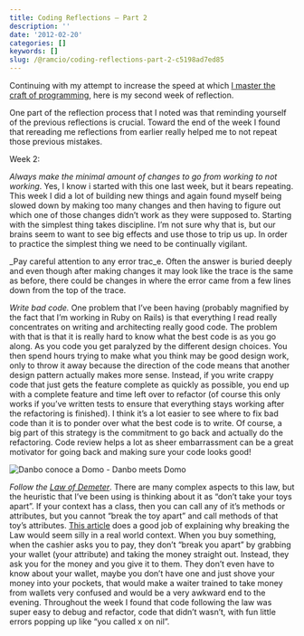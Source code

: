 ```yaml
---
title: Coding Reflections — Part 2
description: ''
date: '2012-02-20'
categories: []
keywords: []
slug: /@ramcio/coding-reflections-part-2-c5198ad7ed85
---
```


Continuing with my attempt to increase the speed at which [I master the craft of programming](http://andremalan.net/blog/2012/02/11/coding-reflections-part-1/ "Coding Reflections – Part 1"), here is my second week of reflection.

One part of the reflection process that I noted was that reminding yourself of the previous reflections is crucial. Toward the end of the week I found that rereading me reflections from earlier really helped me to not repeat those previous mistakes.

Week 2:

_Always make the minimal amount of changes to go from working to not working_. Yes, I know i started with this one last week, but it bears repeating. This week I did a lot of building new things and again found myself being slowed down by making too many changes and then having to figure out which one of those changes didn’t work as they were supposed to. Starting with the simplest thing takes discipline. I’m not sure why that is, but our brains seem to want to see big effects and use those to trip us up. In order to practice the simplest thing we need to be continually vigilant.

_Pay careful attention to any error trac_e. Often the answer is buried deeply and even though after making changes it may look like the trace is the same as before, there could be changes in where the error came from a few lines down from the top of the trace.

_Write bad code._ One problem that I’ve been having (probably magnified by the fact that I’m working in Ruby on Rails) is that everything I read really concentrates on writing and architecting really good code. The problem with that is that it is really hard to know what the best code is as you go along. As you code you get paralyzed by the different design choices. You then spend hours trying to make what you think may be good design work, only to throw it away because the direction of the code means that another design pattern actually makes more sense. Instead, if you write crappy code that just gets the feature complete as quickly as possible, you end up with a complete feature and time left over to refactor (of course this only works if you’ve written tests to ensure that everything stays working after the refactoring is finished). I think it’s a lot easier to see where to fix bad code than it is to ponder over what the best code is to write. Of course, a big part of this strategy is the commitment to go back and actually do the refactoring. Code review helps a lot as sheer embarrassment can be a great motivator for going back and making sure your code looks good!

![Danbo conoce a Domo - Danbo meets Domo](https://cdn-images-1.medium.com/max/800/0*drqnBsUBhNtys8sa.jpg)

_Follow the_ [_Law of Demeter_](http://c2.com/cgi/wiki?LawOfDemeter "Law of demeter"). There are many complex aspects to this law, but the heuristic that I’ve been using is thinking about it as “don’t take your toys apart”. If your context has a class, then you can call any of it’s methods or attributes, but you cannot “break the toy apart” and call methods of that toy’s attributes. [This article](http://www.ccs.neu.edu/research/demeter/demeter-method/LawOfDemeter/paper-boy/demeter.pdf "Example of the law of demeter") does a good job of explaining why breaking the Law would seem silly in a real world context. When you buy something, when the cashier asks you to pay, they don’t “break you apart” by grabbing your wallet (your attribute) and taking the money straight out. Instead, they ask you for the money and you give it to them. They don’t even have to know about your wallet, maybe you don’t have one and just shove your money into your pockets, that would make a waiter trained to take money from wallets very confused and would be a very awkward end to the evening. Throughout the week I found that code following the law was super easy to debug and refactor, code that didn’t wasn’t, with fun little errors popping up like “you called x on nil”.